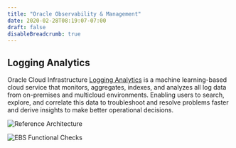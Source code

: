 ```yaml
---
title: "Oracle Observability & Management"
date: 2020-02-28T08:19:07-07:00
draft: false
disableBreadcrumb: true
---
```


## Logging Analytics

Oracle Cloud Infrastructure [Logging Analytics](https://www.oracle.com/manageability/logging-analytics) 
is a machine learning-based cloud service that monitors, aggregates, indexes, and analyzes all log 
data from on-premises and multicloud environments. Enabling users to 
search, explore, and correlate this data to troubleshoot and resolve 
problems faster and derive insights to make better operational decisions.

![Reference Architecture](images/intro/LA-Reference-Arch.png)

![EBS Functional Checks](images/intro/ebs-functional.png)

